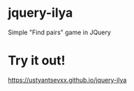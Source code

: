 # jquery-ilya
Simple "Find pairs" game in JQuery
# Try it out!
<https://ustyantsevxx.github.io/jquery-ilya>
